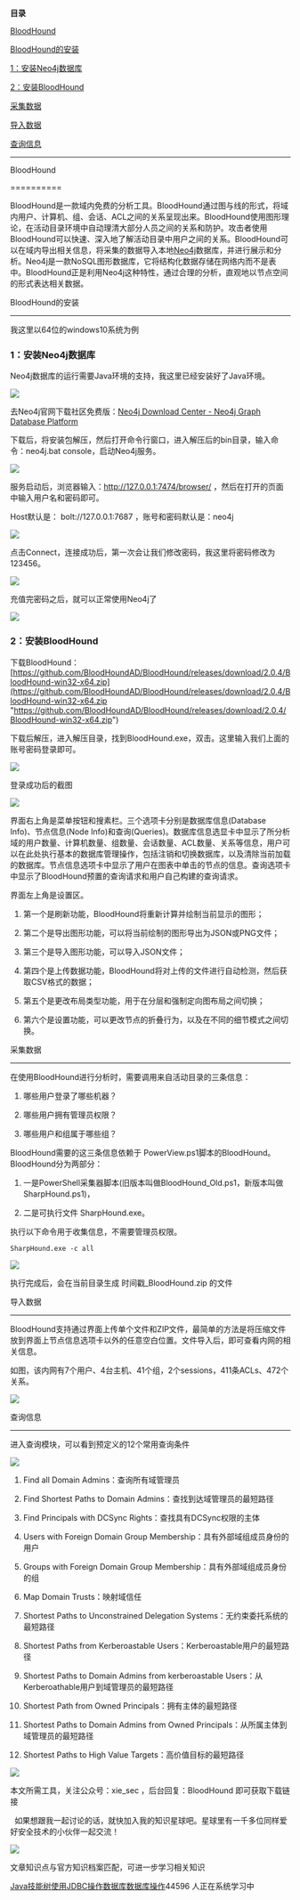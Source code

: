**目录**

[BloodHound](#t0 "BloodHound")

[BloodHound的安装](#t1 "BloodHound的安装")

[1：安装Neo4j数据库](#t2 "1：安装Neo4j数据库")

[2：安装BloodHound](#t3 "2：安装BloodHound")

[采集数据](#t4 "采集数据")

[导入数据](#t5 "导入数据")

[查询信息](#t6 "查询信息")

* * *

BloodHound
==========

BloodHound是一款域内免费的分析工具。BloodHound通过图与线的形式，将域内用户、计算机、组、会话、ACL之间的关系呈现出来。BloodHound使用图形理论，在活动目录环境中自动理清大部分人员之间的关系和防护。攻击者使用BloodHound可以快速、深入地了解活动目录中用户之间的关系。BloodHound可以在域内导出相关信息，将采集的数据导入本地[Neo4j](https://so.csdn.net/so/search?q=Neo4j&spm=1001.2101.3001.7020)数据库，并进行展示和分析。Neo4j是一款NoSQL图形数据库，它将结构化数据存储在网络内而不是表中。BloodHound正是利用Neo4j这种特性，通过合理的分析，直观地以节点空间的形式表达相关数据。

BloodHound的安装
-------------

我这里以64位的windows10系统为例

### 1：安装Neo4j数据库

Neo4j数据库的运行需要Java环境的支持，我这里已经安装好了Java环境。

![](https://img-blog.csdnimg.cn/20200131230538102.png?x-oss-process=image/watermark,type_ZmFuZ3poZW5naGVpdGk,shadow_10,text_aHR0cHM6Ly9ibG9nLmNzZG4ubmV0L3FxXzM2MTE5MTky,size_16,color_FFFFFF,t_70)

去Neo4j官网下载社区免费版：[Neo4j Download Center - Neo4j Graph Database Platform](https://neo4j.com/download-center/#community "Neo4j Download Center - Neo4j Graph Database Platform")

下载后，将安装包解压，然后打开命令行窗口，进入解压后的bin目录，输入命令：neo4j.bat console，启动Neo4j服务。

![](https://img-blog.csdnimg.cn/20200201003825690.png?x-oss-process=image/watermark,type_ZmFuZ3poZW5naGVpdGk,shadow_10,text_aHR0cHM6Ly9ibG9nLmNzZG4ubmV0L3FxXzM2MTE5MTky,size_16,color_FFFFFF,t_70)

服务启动后，浏览器输入：http://127.0.0.1:7474/browser/ ，然后在打开的页面中输入用户名和密码即可。

Host默认是： bolt://127.0.0.1:7687 ，账号和密码默认是：neo4j

![](https://img-blog.csdnimg.cn/20200201003905203.png?x-oss-process=image/watermark,type_ZmFuZ3poZW5naGVpdGk,shadow_10,text_aHR0cHM6Ly9ibG9nLmNzZG4ubmV0L3FxXzM2MTE5MTky,size_16,color_FFFFFF,t_70)

点击Connect，连接成功后，第一次会让我们修改密码，我这里将密码修改为123456。

![](https://img-blog.csdnimg.cn/20200201004023710.png?x-oss-process=image/watermark,type_ZmFuZ3poZW5naGVpdGk,shadow_10,text_aHR0cHM6Ly9ibG9nLmNzZG4ubmV0L3FxXzM2MTE5MTky,size_16,color_FFFFFF,t_70)

充值完密码之后，就可以正常使用Neo4j了

![](https://img-blog.csdnimg.cn/20200201004234980.png?x-oss-process=image/watermark,type_ZmFuZ3poZW5naGVpdGk,shadow_10,text_aHR0cHM6Ly9ibG9nLmNzZG4ubmV0L3FxXzM2MTE5MTky,size_16,color_FFFFFF,t_70)

### 2：安装BloodHound

下载BloodHound：[https://github.com/BloodHoundAD/BloodHound/releases/download/2.0.4/BloodHound-win32-x64.zip](https://github.com/BloodHoundAD/BloodHound/releases/download/2.0.4/BloodHound-win32-x64.zip "https://github.com/BloodHoundAD/BloodHound/releases/download/2.0.4/BloodHound-win32-x64.zip")

下载后解压，进入解压目录，找到BloodHound.exe，双击。这里输入我们上面的账号密码登录即可。

![](https://img-blog.csdnimg.cn/20200201004155253.png?x-oss-process=image/watermark,type_ZmFuZ3poZW5naGVpdGk,shadow_10,text_aHR0cHM6Ly9ibG9nLmNzZG4ubmV0L3FxXzM2MTE5MTky,size_16,color_FFFFFF,t_70)

登录成功后的截图

![](https://img-blog.csdnimg.cn/20200201004632758.png?x-oss-process=image/watermark,type_ZmFuZ3poZW5naGVpdGk,shadow_10,text_aHR0cHM6Ly9ibG9nLmNzZG4ubmV0L3FxXzM2MTE5MTky,size_16,color_FFFFFF,t_70)

界面右上角是菜单按钮和搜素栏。三个选项卡分别是数据库信息(Database Info)、节点信息(Node Info)和查询(Queries)。数据库信息选显卡中显示了所分析域的用户数量、计算机数量、组数量、会话数量、ACL数量、关系等信息，用户可以在此处执行基本的数据库管理操作，包括注销和切换数据库，以及清除当前加载的数据库。节点信息选项卡中显示了用户在图表中单击的节点的信息。查询选项卡中显示了BloodHound预置的查询请求和用户自己构建的查询请求。

界面左上角是设置区。

1.  第一个是刷新功能，BloodHound将重新计算并绘制当前显示的图形；
2.  第二个是导出图形功能，可以将当前绘制的图形导出为JSON或PNG文件；
3.  第三个是导入图形功能，可以导入JSON文件；
4.  第四个是上传数据功能，BloodHound将对上传的文件进行自动检测，然后获取CSV格式的数据；
5.  第五个是更改布局类型功能，用于在分层和强制定向图布局之间切换；
6.  第六个是设置功能，可以更改节点的折叠行为，以及在不同的细节模式之间切换。

采集数据
----

在使用BloodHound进行分析时，需要调用来自活动目录的三条信息：

1.  哪些用户登录了哪些机器？
2.  哪些用户拥有管理员权限？
3.  哪些用户和组属于哪些组？

BloodHound需要的这三条信息依赖于 PowerView.ps1脚本的BloodHound。BloodHound分为两部分：

1.  一是PowerShell采集器脚本(旧版本叫做BloodHound\_Old.ps1，新版本叫做 SharpHound.ps1)，
2.  二是可执行文件 SharpHound.exe。

执行以下命令用于收集信息，不需要管理员权限。

```
SharpHound.exe -c all
```


![](https://img-blog.csdnimg.cn/20200201102654606.png?x-oss-process=image/watermark,type_ZmFuZ3poZW5naGVpdGk,shadow_10,text_aHR0cHM6Ly9ibG9nLmNzZG4ubmV0L3FxXzM2MTE5MTky,size_16,color_FFFFFF,t_70)

执行完成后，会在当前目录生成 时间戳\_BloodHound.zip 的文件

导入数据
----

BloodHound支持通过界面上传单个文件和ZIP文件，最简单的方法是将压缩文件放到界面上节点信息选项卡以外的任意空白位置。文件导入后，即可查看内网的相关信息。

如图，该内网有7个用户、4台主机、41个组，2个sessions，411条ACLs、472个关系。

![](https://img-blog.csdnimg.cn/20200201103548349.png?x-oss-process=image/watermark,type_ZmFuZ3poZW5naGVpdGk,shadow_10,text_aHR0cHM6Ly9ibG9nLmNzZG4ubmV0L3FxXzM2MTE5MTky,size_16,color_FFFFFF,t_70)

查询信息
----

进入查询模块，可以看到预定义的12个常用查询条件

![](https://img-blog.csdnimg.cn/20200201103948401.png?x-oss-process=image/watermark,type_ZmFuZ3poZW5naGVpdGk,shadow_10,text_aHR0cHM6Ly9ibG9nLmNzZG4ubmV0L3FxXzM2MTE5MTky,size_16,color_FFFFFF,t_70)

1.  Find all Domain Admins：查询所有域管理员
2.  Find Shortest Paths to Domain Admins：查找到达域管理员的最短路径
3.  Find Principals with DCSync Rights：查找具有DCSync权限的主体
4.  Users with Foreign Domain Group Membership：具有外部域组成员身份的用户
5.  Groups with Foreign Domain Group Membership：具有外部域组成员身份的组
6.  Map Domain Trusts：映射域信任
7.  Shortest Paths to Unconstrained Delegation Systems：无约束委托系统的最短路径
8.  Shortest Paths from Kerberoastable Users：Kerberoastable用户的最短路径
9.  Shortest Paths to Domain Admins from kerberoastable Users：从Kerberoathable用户到域管理员的最短路径
10.  Shortest Path from Owned Principals：拥有主体的最短路径
11.  Shortest Paths to Domain Admins from Owned Principals：从所属主体到域管理员的最短路径
12.  Shortest Paths to High Value Targets：高价值目标的最短路径

![](https://img-blog.csdnimg.cn/20200201105242196.png?x-oss-process=image/watermark,type_ZmFuZ3poZW5naGVpdGk,shadow_10,text_aHR0cHM6Ly9ibG9nLmNzZG4ubmV0L3FxXzM2MTE5MTky,size_16,color_FFFFFF,t_70)

本文所需工具，关注公众号：xie\_sec ，后台回复：BloodHound 即可获取下载链接

  如果想跟我一起讨论的话，就快加入我的知识星球吧。星球里有一千多位同样爱好安全技术的小伙伴一起交流！

![](https://img-blog.csdnimg.cn/1219ed79e9ed449d85d27b732cda5ea6.jpg)

文章知识点与官方知识档案匹配，可进一步学习相关知识

[Java技能树](https://edu.csdn.net/skill/java/java-5343c7cd78b84d08a66ee736c1eb2cc0)[使用JDBC操作数据库](https://edu.csdn.net/skill/java/java-5343c7cd78b84d08a66ee736c1eb2cc0)[数据库操作](https://edu.csdn.net/skill/java/java-5343c7cd78b84d08a66ee736c1eb2cc0)44596 人正在系统学习中